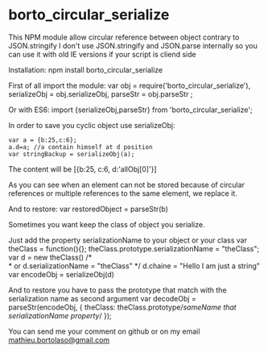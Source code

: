 # borto_circular_serialize
This NPM module allow circular reference between object contrary to JSON.stringify
I don't use JSON.stringify and JSON.parse internally so you can use it with old IE versions if your script is cliend side

Installation:
    npm install borto_circular_serialize
  
First of all import the module:
  	var obj = require('borto_circular_serialize'),
		serializeObj = obj.serializeObj,
		parseStr = obj.parseStr
	;
  
Or with ES6:
    import {serializeObj,parseStr} from 'borto_circular_serialize';

In order to save you cyclic object use serializeObj:

    var a = {b:25,c:6};
    a.d=a; //a contain himself at d position
    var stringBackup = serializeObj(a);
The content will be
	[{b:25,
	c:6,
	d:'allObj[0]'}]

As you can see when an element can not be stored because of circular references or multiple references to the same element, we replace it.

And to restore:
	var restoredObject = parseStr(b)

Sometimes you want keep the class of object you serialize.

Just add the property serializationName to your object or your class
	var theClass = function(){};
	theClass.prototype.serializationName = "theClass";
	var d = new theClass()
	/*	
	* or d.serializationName = "theClass"
	*/
	d.chaine = "Hello I am just a string"
	var encodeObj = serializeObj(d)

And to restore you have to pass the prototype that match with the serialization name as second argument
	var decodeObj = parseStr(encodeObj, {
		theClass:  theClass.prototype/*sameName that serializationName property*/
	});

You can send me your comment on github or on my email mathieu.bortolaso@gmail.com